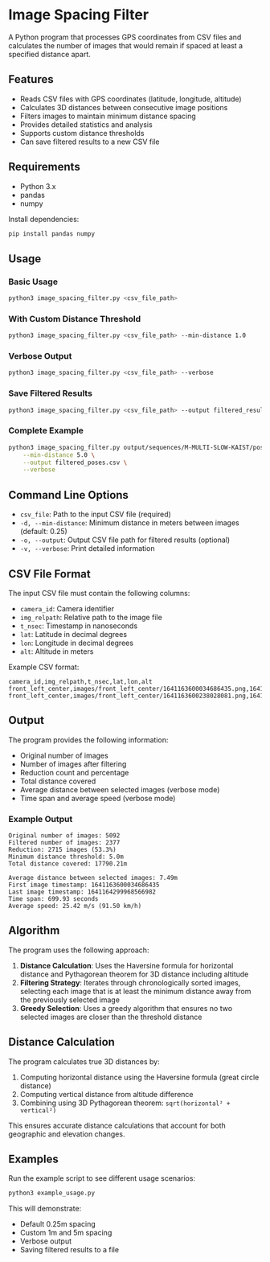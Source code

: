 # Image Spacing Filter

A Python program that processes GPS coordinates from CSV files and calculates the number of images that would remain if spaced at least a specified distance apart.

## Features

- Reads CSV files with GPS coordinates (latitude, longitude, altitude)
- Calculates 3D distances between consecutive image positions
- Filters images to maintain minimum distance spacing
- Provides detailed statistics and analysis
- Supports custom distance thresholds
- Can save filtered results to a new CSV file

## Requirements

- Python 3.x
- pandas
- numpy

Install dependencies:
```bash
pip install pandas numpy
```

## Usage

### Basic Usage

```bash
python3 image_spacing_filter.py <csv_file_path>
```

### With Custom Distance Threshold

```bash
python3 image_spacing_filter.py <csv_file_path> --min-distance 1.0
```

### Verbose Output

```bash
python3 image_spacing_filter.py <csv_file_path> --verbose
```

### Save Filtered Results

```bash
python3 image_spacing_filter.py <csv_file_path> --output filtered_results.csv
```

### Complete Example

```bash
python3 image_spacing_filter.py output/sequences/M-MULTI-SLOW-KAIST/poses/poses.csv \
    --min-distance 5.0 \
    --output filtered_poses.csv \
    --verbose
```

## Command Line Options

- `csv_file`: Path to the input CSV file (required)
- `-d, --min-distance`: Minimum distance in meters between images (default: 0.25)
- `-o, --output`: Output CSV file path for filtered results (optional)
- `-v, --verbose`: Print detailed information

## CSV File Format

The input CSV file must contain the following columns:

- `camera_id`: Camera identifier
- `img_relpath`: Relative path to the image file
- `t_nsec`: Timestamp in nanoseconds
- `lat`: Latitude in decimal degrees
- `lon`: Longitude in decimal degrees
- `alt`: Altitude in meters

Example CSV format:
```csv
camera_id,img_relpath,t_nsec,lat,lon,alt
front_left_center,images/front_left_center/1641163600034686435.png,1641163600034686435,36.275509146,-115.007278964,597.102
front_left_center,images/front_left_center/1641163600238028081.png,1641163600238028081,36.275518710,-115.007322144,596.535
```

## Output

The program provides the following information:

- Original number of images
- Number of images after filtering
- Reduction count and percentage
- Total distance covered
- Average distance between selected images (verbose mode)
- Time span and average speed (verbose mode)

### Example Output

```
Original number of images: 5092
Filtered number of images: 2377
Reduction: 2715 images (53.3%)
Minimum distance threshold: 5.0m
Total distance covered: 17790.21m

Average distance between selected images: 7.49m
First image timestamp: 1641163600034686435
Last image timestamp: 1641164299968566982
Time span: 699.93 seconds
Average speed: 25.42 m/s (91.50 km/h)
```

## Algorithm

The program uses the following approach:

1. **Distance Calculation**: Uses the Haversine formula for horizontal distance and Pythagorean theorem for 3D distance including altitude
2. **Filtering Strategy**: Iterates through chronologically sorted images, selecting each image that is at least the minimum distance away from the previously selected image
3. **Greedy Selection**: Uses a greedy algorithm that ensures no two selected images are closer than the threshold distance

## Distance Calculation

The program calculates true 3D distances by:
1. Computing horizontal distance using the Haversine formula (great circle distance)
2. Computing vertical distance from altitude difference
3. Combining using 3D Pythagorean theorem: `sqrt(horizontal² + vertical²)`

This ensures accurate distance calculations that account for both geographic and elevation changes.

## Examples

Run the example script to see different usage scenarios:

```bash
python3 example_usage.py
```

This will demonstrate:
- Default 0.25m spacing
- Custom 1m and 5m spacing
- Verbose output
- Saving filtered results to a file

